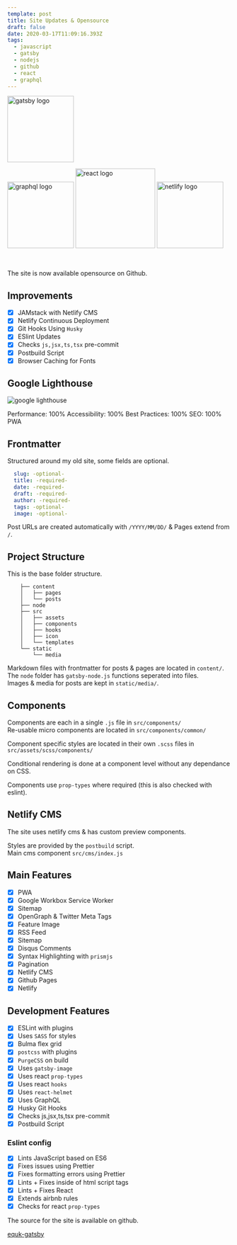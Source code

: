 ```yaml
---
template: post
title: Site Updates & Opensource
draft: false
date: 2020-03-17T11:09:16.393Z
tags:
  - javascript
  - gatsby
  - nodejs
  - github
  - react
  - graphql
---
```

<p class="text-center"><img src="/media/logos/gatsby.svg" alt="gatsby logo" width="150px" class="inline"></p>
<p class="text-center"><img src="/media/logos/graphql.svg" alt="graphql logo" width="150px" class="inline"> <img src="/media/logos/reactsq.svg" alt="react logo" width="180px" class="inline"> <img src="/media/logos/netlify.svg" alt="netlify logo" width="150px" class="inline"></p>

<br />


The site is now available opensource on Github.

## Improvements

- [x] JAMstack with Netlify CMS
- [x] Netlify Continuous Deployment
- [x] Git Hooks Using `Husky`
- [x] ESlint Updates
- [x] Checks `js,jsx,ts,tsx` pre-commit
- [x] Postbuild Script
- [x] Browser Caching for Fonts

## Google Lighthouse

<p class="text-center"><img src="/media/images/equk_lighthouse.png" alt="google lighthouse"></p>

<p class="text-center">Performance: 100%    Accessibility: 100%     Best Practices: 100%    SEO: 100%   PWA</p>

## Frontmatter

Structured around my old site, some fields are optional.

```yaml
  slug: -optional-
  title: -required-
  date: -required-
  draft: -required-
  author: -required-
  tags: -optional-
  image: -optional-
```

Post URLs are created automatically with `/YYYY/MM/DD/` & Pages extend from `/`.

## Project Structure

This is the base folder structure.

```
    ├── content
    │   ├── pages
    │   └── posts
    ├── node
    ├── src
    │   ├── assets
    │   ├── components
    │   ├── hooks
    │   ├── icon
    │   └── templates
    └── static
        └── media
```

Markdown files with frontmatter for posts & pages are located in `content/`.<br />
The `node` folder has `gatsby-node.js` functions seperated into files.<br />
Images & media for posts are kept in `static/media/`.

## Components

Components are each in a single `.js` file in `src/components/`<br/>
Re-usable micro components are located in `src/components/common/`

Component specific styles are located in their own `.scss` files in `src/assets/scss/components/`

Conditional rendering is done at a component level without any dependance on CSS.

Components use `prop-types` where required (this is also checked with eslint).

## Netlify CMS

The site uses netlify cms & has custom preview components.

Styles are provided by the `postbuild` script.<br />
Main cms component `src/cms/index.js`


## Main Features

- [x] PWA
- [x] Google Workbox Service Worker
- [x] Sitemap
- [x] OpenGraph & Twitter Meta Tags
- [x] Feature Image
- [x] RSS Feed
- [x] Sitemap
- [x] Disqus Comments
- [x] Syntax Highlighting with `prismjs`
- [x] Pagination
- [x] Netlify CMS
- [x] Github Pages
- [x] Netlify

## Development Features

- [x] ESLint with plugins
- [x] Uses `SASS` for styles
- [x] Bulma flex grid
- [x] `postcss` with plugins
- [x] `PurgeCSS` on build
- [x] Uses `gatsby-image`
- [x] Uses react `prop-types`
- [x] Uses react `hooks`
- [x] Uses `react-helmet`
- [x] Uses GraphQL
- [x] Husky Git Hooks
- [x] Checks js,jsx,ts,tsx pre-commit
- [x] Postbuild Script

### Eslint config

- [x] Lints JavaScript based on ES6
- [x] Fixes issues using Prettier
- [x] Fixes formatting errors using Prettier
- [x] Lints + Fixes inside of html script tags
- [x] Lints + Fixes React
- [x] Extends airbnb rules
- [x] Checks for react `prop-types`

The source for the site is available on github.

<a class="github" href="https://github.com/equk/equk-gatsby" aria-label="View on GitHub" target="_blank" rel="noopener noreferrer"><i class="fa fa-github"></i> equk-gatsby</a>
